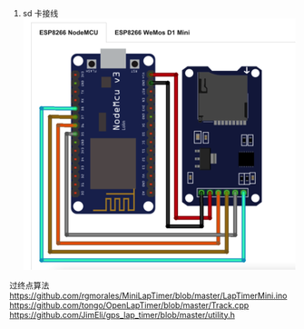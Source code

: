 1. sd 卡接线
![](2022-05-17-17-06-07.png)



过终点算法
https://github.com/rgmorales/MiniLapTimer/blob/master/LapTimerMini.ino
https://github.com/tongo/OpenLapTimer/blob/master/Track.cpp
https://github.com/JimEli/gps_lap_timer/blob/master/utility.h


